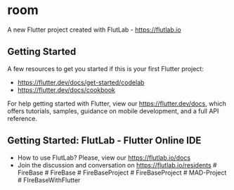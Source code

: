 # room

A new Flutter project created with FlutLab - https://flutlab.io

## Getting Started

A few resources to get you started if this is your first Flutter project:

- https://flutter.dev/docs/get-started/codelab
- https://flutter.dev/docs/cookbook

For help getting started with Flutter, view our
https://flutter.dev/docs, which offers tutorials,
samples, guidance on mobile development, and a full API reference.

## Getting Started: FlutLab - Flutter Online IDE

- How to use FlutLab? Please, view our https://flutlab.io/docs
- Join the discussion and conversation on https://flutlab.io/residents
#   F i r e B a s e  
 #   F i r e B a s e  
 #   F i r e B a s e P r o j e c t  
 #   F i r e B a s e P r o j e c t  
 #   M A D - P r o j e c t  
 #   F I r e B a s e W i t h F l u t t e r  
 